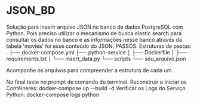 # JSON_BD
Solução para inserir arquivo JSON no banco de dados PostgreSQL com Python.
Pois preciso utilizar o mecanismo de busca elastic search para consultar os dados no banco e as informações nesse banco através da tabela 'movies' foi esse conteúdo do JSON.
PASSOS: 
Estruturas de pastas:
.
├── docker-compose.yml
├── python-service
│   ├── Dockerfile
│   ├── requirements.txt
│   └── insert_data.py
└── scripts
    └── seu_arquivo.json
    
Acompanhe os arquivos para compreender a estrutura de cada um.

No final teste no prompt de comando do terminal.
Reconstruir e Iniciar os Contêineres: docker-compose up --build -d
Verificar os Logs do Serviço Python: docker-compose logs python

